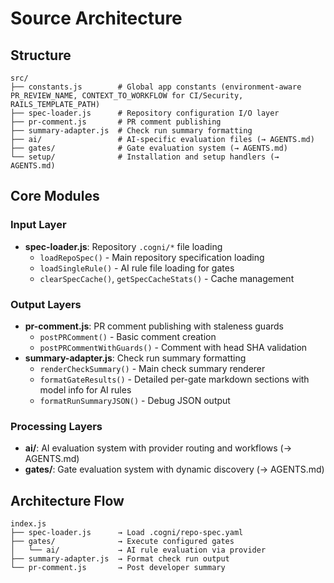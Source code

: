 # Source Architecture

## Structure
```
src/
├── constants.js        # Global app constants (environment-aware PR_REVIEW_NAME, CONTEXT_TO_WORKFLOW for CI/Security, RAILS_TEMPLATE_PATH)
├── spec-loader.js      # Repository configuration I/O layer
├── pr-comment.js       # PR comment publishing
├── summary-adapter.js  # Check run summary formatting
├── ai/                 # AI-specific evaluation files (→ AGENTS.md)
├── gates/              # Gate evaluation system (→ AGENTS.md)
└── setup/              # Installation and setup handlers (→ AGENTS.md)

```

## Core Modules

### Input Layer
- **spec-loader.js**: Repository `.cogni/*` file loading
  - `loadRepoSpec()` - Main repository specification loading
  - `loadSingleRule()` - AI rule file loading for gates
  - `clearSpecCache()`, `getSpecCacheStats()` - Cache management

### Output Layers  
- **pr-comment.js**: PR comment publishing with staleness guards
  - `postPRComment()` - Basic comment creation
  - `postPRCommentWithGuards()` - Comment with head SHA validation
- **summary-adapter.js**: Check run summary formatting
  - `renderCheckSummary()` - Main check summary renderer
  - `formatGateResults()` - Detailed per-gate markdown sections with model info for AI rules
  - `formatRunSummaryJSON()` - Debug JSON output

### Processing Layers
- **ai/**: AI evaluation system with provider routing and workflows (→ AGENTS.md)
- **gates/**: Gate evaluation system with dynamic discovery (→ AGENTS.md)

## Architecture Flow
```
index.js
├── spec-loader.js      → Load .cogni/repo-spec.yaml
├── gates/              → Execute configured gates
│   └── ai/             → AI rule evaluation via provider
├── summary-adapter.js  → Format check run output
└── pr-comment.js       → Post developer summary
```